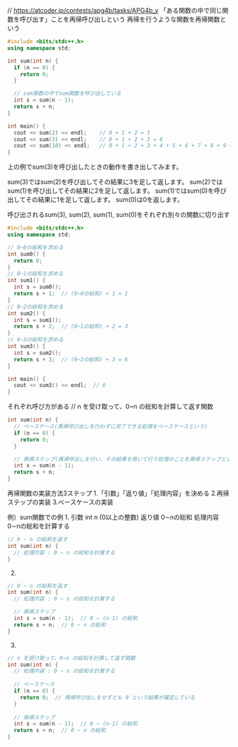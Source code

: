 // https://atcoder.jp/contests/apg4b/tasks/APG4b_v
「ある関数の中で同じ関数を呼び出す」ことを再帰呼び出しという
再帰を行うような関数を再帰関数という

```cpp
#include <bits/stdc++.h>
using namespace std;

int sum(int n) {
  if (n == 0) {
    return 0;
  }

  // sum関数の中でsum関数を呼び出している
  int s = sum(n - 1);
  return s + n;
}

int main() {
  cout << sum(2) << endl;    // 0 + 1 + 2 = 3
  cout << sum(3) << endl;    // 0 + 1 + 2 + 3 = 6
  cout << sum(10) << endl;   // 0 + 1 + 2 + 3 + 4 + 5 + 6 + 7 + 8 + 9 + 10 = 55
}
```


上の例でsum(3)を呼び出したときの動作を書き出してみます。

sum(3)ではsum(2)を呼び出してその結果に3を足して返します。
sum(2)ではsum(1)を呼び出してその結果に2を足して返します。
sum(1)ではsum(0)を呼び出してその結果に1を足して返します。
sum(0)は0を返します。


呼び出されるsum(3), sum(2), sum(1), sum(0)をそれぞれ別々の関数に切り出す
```cpp
#include <bits/stdc++.h>
using namespace std;

// 0~0の総和を求める
int sum0() {
  return 0;
}
// 0~1の総和を求める
int sum1() {
  int s = sum0();
  return s + 1;  // (0~0の総和) + 1 = 1
}
// 0~2の総和を求める
int sum2() {
  int s = sum1();
  return s + 2;  // (0~1の総和) + 2 = 3
}
// 0~3の総和を求める
int sum3() {
  int s = sum2();
  return s + 3;  // (0~2の総和) + 3 = 6
}

int main() {
  cout << sum3() << endl;  // 6
}
```


それぞれ呼び方がある
// n を受け取って、0~n の総和を計算して返す関数
```cpp
int sum(int n) {
  // ベースケース(再帰呼び出しを行わずに完了できる処理をベースケースという)
  if (n == 0) {
    return 0;
  }

  // 再帰ステップ(再帰呼出しを行い、その結果を用いて行う処理のことを再帰ステップという)
  int s = sum(n - 1);
  return s + n;
}
```


再帰関数の実装方法3ステップ
1.「引数」「返り値」「処理内容」を決める
2.再帰ステップの実装
3.ベースケースの実装


例）sum関数での例
1.
引数	int n (0以上の整数)
返り値	0∼nの総和
処理内容	0∼nの総和を計算する

```cpp
// 0 ~ n の総和を返す
int sum(int n) {
  // 処理内容 : 0 ~ n の総和を計算する
}
```

2.
```cpp
// 0 ~ n の総和を返す
int sum(int n) {
  // 処理内容 : 0 ~ n の総和を計算する

  // 再帰ステップ
  int s = sum(n - 1);  // 0 ~ (n-1) の総和
  return s + n;  // 0 ~ n の総和
}
```


3.
```cpp
// n を受け取って、0~n の総和を計算して返す関数
int sum(int n) {
  // 処理内容 : 0 ~ n の総和を計算する
 
  // ベースケース
  if (n == 0) {
    return 0;  // 再帰呼び出しをせずとも 0 という結果が確定している
  }
 
  // 再帰ステップ
  int s = sum(n - 1);  // 0 ~ (n-1) の総和
  return s + n;  // 0 ~ n の総和
}
```
